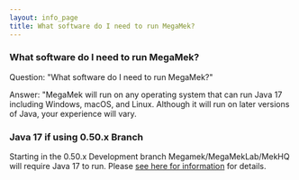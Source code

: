 ```yaml
---
layout: info_page
title: What software do I need to run MegaMek?
---
```


### What software do I need to run MegaMek?

Question: "What software do I need to run MegaMek?"

Answer: "MegaMek will run on any operating system that can run Java 17 including Windows, macOS, and Linux. Although it will run on later versions of Java, your experience will vary.

### Java 17 if using 0.50.x Branch

Starting in the 0.50.x Development branch Megamek/MegaMekLab/MekHQ will require Java 17 to run. Please [see here for information](https://github.com/MegaMek/megamek/wiki/Updating-to-Adoptium-(Eclipse-Temurin-Open-Source-Java)) for details.
